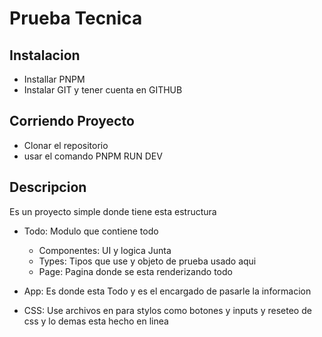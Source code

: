 # Prueba Tecnica


## Instalacion 

- Installar PNPM
- Instalar GIT y tener cuenta en GITHUB

## Corriendo Proyecto

- Clonar el repositorio 
- usar el comando PNPM RUN DEV

## Descripcion

Es un proyecto simple donde tiene esta estructura

- Todo: Modulo que contiene todo
  - Componentes: UI y logica Junta
  - Types: Tipos que use y objeto de prueba usado aqui
  - Page: Pagina donde se esta renderizando todo

- App: Es donde esta Todo y es el encargado de pasarle la informacion 

- CSS: Use archivos en para stylos como botones y inputs y reseteo de css y lo demas esta hecho en linea